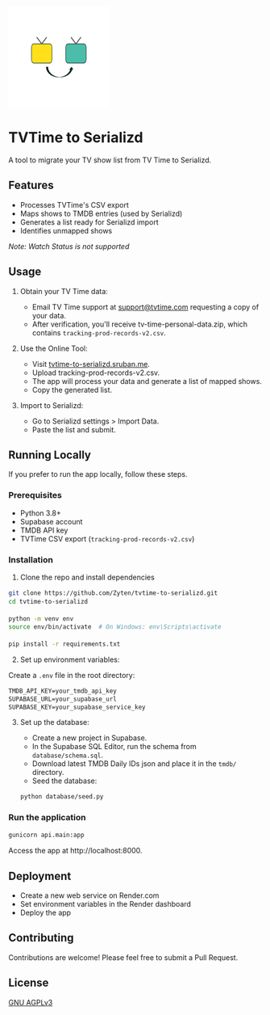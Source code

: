 <img src="app/static/tvtime-to-serializd-logo.svg" width="200" height="200" alt="App Logo">

# TVTime to Serializd

A tool to migrate your TV show list from TV Time to Serializd.

## Features

- Processes TVTime's CSV export
- Maps shows to TMDB entries (used by Serializd)
- Generates a list ready for Serializd import
- Identifies unmapped shows

_Note: Watch Status is not supported_

## Usage

1. Obtain your TV Time data:

   - Email TV Time support at support@tvtime.com requesting a copy of your data.
   - After verification, you'll receive tv-time-personal-data.zip, which contains `tracking-prod-records-v2.csv`.

2. Use the Online Tool:

   - Visit [tvtime-to-serializd.sruban.me](https://tvtime-to-serializd.sruban.me).
   - Upload tracking-prod-records-v2.csv.
   - The app will process your data and generate a list of mapped shows.
   - Copy the generated list.

3. Import to Serializd:

   - Go to Serializd settings > Import Data.
   - Paste the list and submit.

## Running Locally

If you prefer to run the app locally, follow these steps.

### Prerequisites

- Python 3.8+
- Supabase account
- TMDB API key
- TVTime CSV export (`tracking-prod-records-v2.csv`)

### Installation

1. Clone the repo and install dependencies

```bash
git clone https://github.com/Zyten/tvtime-to-serializd.git
cd tvtime-to-serializd

python -m venv env
source env/bin/activate  # On Windows: env\Scripts\activate

pip install -r requirements.txt
```

2. Set up environment variables:

Create a `.env` file in the root directory:

```env
TMDB_API_KEY=your_tmdb_api_key
SUPABASE_URL=your_supabase_url
SUPABASE_KEY=your_supabase_service_key
```

3. Set up the database:

   - Create a new project in Supabase.
   - In the Supabase SQL Editor, run the schema from `database/schema.sql`.
   - Download latest TMDB Daily IDs json and place it in the `tmdb/` directory.
   - Seed the database:

   ```bash
   python database/seed.py
   ```

### Run the application

```bash
gunicorn api.main:app
```

Access the app at http://localhost:8000.

## Deployment

- Create a new web service on Render.com
- Set environment variables in the Render dashboard
- Deploy the app

## Contributing
Contributions are welcome! Please feel free to submit a Pull Request.

## License
[GNU AGPLv3](LICENSE)
